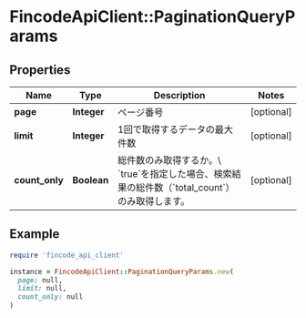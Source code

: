 # FincodeApiClient::PaginationQueryParams

## Properties

| Name | Type | Description | Notes |
| ---- | ---- | ----------- | ----- |
| **page** | **Integer** | ページ番号 | [optional] |
| **limit** | **Integer** | 1回で取得するデータの最大件数 | [optional] |
| **count_only** | **Boolean** | 総件数のみ取得するか。\\ &#x60;true&#x60;を指定した場合、検索結果の総件数（&#x60;total_count&#x60;）のみ取得します。  | [optional] |

## Example

```ruby
require 'fincode_api_client'

instance = FincodeApiClient::PaginationQueryParams.new(
  page: null,
  limit: null,
  count_only: null
)
```

